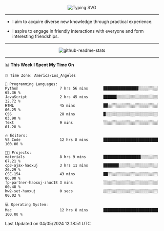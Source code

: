 <p align="center">
  <img src="https://readme-typing-svg.demolab.com?font=Fira+Code&weight=500&size=32&duration=2500&pause=1600&center=true&vCenter=true&random=false&width=1024&height=64&lines=Hi+there+%F0%9F%91%8B;I'm+delighted+you+could+make+it+here+%F0%9F%8E%89;I'm+Harry%2C+a+college+student+still+finding+my+way" alt="Typing SVG" />
</p>


---


- I aim to acquire diverse new knowledge through practical experience.

- I aspire to engage in friendly interactions with everyone and form interesting friendships.


---


<p align="center">
  <img src="https://github-readme-stats.vercel.app/api?username=Harry-Jing&show_icons=true" alt="github-readme-stats"/>
</p>


---

<!--START_SECTION:waka-->
📊 **This Week I Spent My Time On** 

```text
🕑︎ Time Zone: America/Los_Angeles

💬 Programming Languages: 
Python                   7 hrs 56 mins       ████████████████░░░░░░░░░   65.36 % 
JavaScript               2 hrs 45 mins       ██████░░░░░░░░░░░░░░░░░░░   22.72 % 
HTML                     45 mins             ██░░░░░░░░░░░░░░░░░░░░░░░   06.25 % 
CSS                      28 mins             █░░░░░░░░░░░░░░░░░░░░░░░░   03.90 % 
Text                     9 mins              ░░░░░░░░░░░░░░░░░░░░░░░░░   01.28 % 

🔥 Editors: 
VS Code                  12 hrs 8 mins       █████████████████████████   100.00 % 

🐱‍💻 Projects: 
materials                8 hrs 9 mins        █████████████████░░░░░░░░   67.21 % 
cp3-ajax-haoxuj          3 hrs 11 mins       ███████░░░░░░░░░░░░░░░░░░   26.29 % 
CSE-154                  43 mins             ██░░░░░░░░░░░░░░░░░░░░░░░   06.00 % 
fp-partner-haoxuj-zhuc18 3 mins              ░░░░░░░░░░░░░░░░░░░░░░░░░   00.48 % 
hw2-set-haoxuj           0 secs              ░░░░░░░░░░░░░░░░░░░░░░░░░   00.02 % 

💻 Operating System: 
Mac                      12 hrs 8 mins       █████████████████████████   100.00 % 
```


 Last Updated on 04/05/2024 12:18:51 UTC
<!--END_SECTION:waka-->
